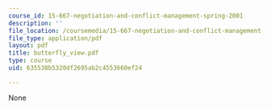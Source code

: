 ```yaml
---
course_id: 15-667-negotiation-and-conflict-management-spring-2001
description: ''
file_location: /coursemedia/15-667-negotiation-and-conflict-management-spring-2001/635538b5320df2695ab2c4553660ef24_butterfly_view.pdf
file_type: application/pdf
layout: pdf
title: butterfly_view.pdf
type: course
uid: 635538b5320df2695ab2c4553660ef24

---
```

None